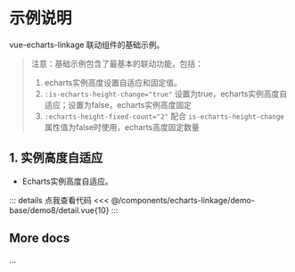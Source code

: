 <script setup>
import LinkageDemo8 from '@/components/echarts-linkage/demo-base/demo8/index.vue';
</script>

# 示例说明

vue-echarts-linkage 联动组件的基础示例。

> 注意：基础示例包含了最基本的联动功能，包括：
> 1. echarts实例高度设置自适应和固定值。
> 2. `:is-echarts-height-change="true"` 设置为true，echarts实例高度自适应；设置为false，echarts实例高度固定
> 3. `:echarts-height-fixed-count="2"` 配合 `is-echarts-height-change` 属性值为false时使用，echarts高度固定数量

## 1. 实例高度自适应

* Echarts实例高度自适应。

<LinkageDemo8 />

::: details 点我查看代码
<<< @/components/echarts-linkage/demo-base/demo8/detail.vue{10}
:::

## More docs

...


